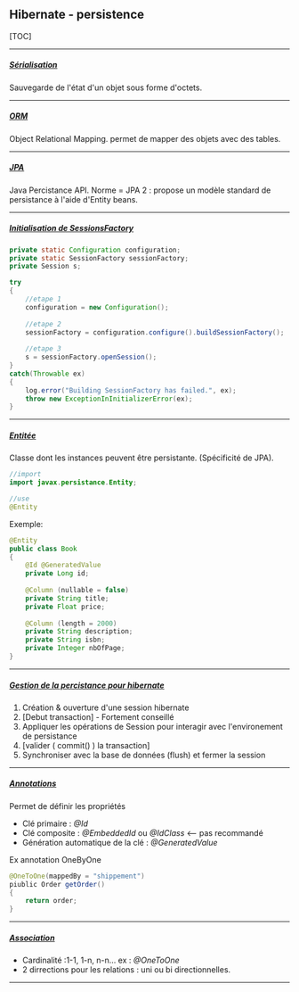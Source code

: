 ## Hibernate - persistence



[TOC]



------

##### <u>Sérialisation</u>

Sauvegarde de l'état d'un objet sous forme d'octets.

------

##### <u>ORM</u>

Object Relational Mapping. permet de mapper des objets avec des tables.

------

##### <u>JPA</u>

Java Percistance API. Norme = JPA 2 : propose un modèle standard de persistance à l'aide d'Entity beans.

------

##### <u>Initialisation de SessionsFactory</u>

```java
private static Configuration configuration;
private static SessionFactory sessionFactory;
private Session s;

try
{
    //etape 1
    configuration = new Configuration();
    
    //etape 2
    sessionFactory = configuration.configure().buildSessionFactory();
    
    //etape 3
    s = sessionFactory.openSession();
}
catch(Throwable ex)
{
    log.error("Building SessionFactory has failed.", ex);
    throw new ExceptionInInitializerError(ex);
}
```

------

##### <u>Entitée</u>

Classe dont les instances peuvent être persistante. (Spécificité de JPA). 

```java
//import
import javax.persistance.Entity;

//use
@Entity
```



Exemple:

```Java
@Entity
public class Book
{
    @Id @GeneratedValue
    private Long id;
    
    @Column (nullable = false)
    private String title;
    private Float price;
    
    @Column (length = 2000)
    private String description;
    private String isbn;
    private Integer nbOfPage;
}
```

------

##### <u>Gestion de la percistance pour hibernate</u>

1. Création & ouverture d'une session hibernate
2. [Debut transaction] - Fortement conseillé
3. Appliquer les opérations de Session pour interagir avec l'environement de persistance
4. [valider ( commit() ) la transaction]
5. Synchroniser avec la base de données (flush) et fermer la session

------

##### <u>Annotations</u>

Permet de définir les propriétés

- Clé primaire : *@Id*
- Clé composite : *@EmbeddedId* ou *@IdClass* <— pas recommandé
- Génération automatique de la clé : *@GeneratedValue*



Ex annotation OneByOne

```java
@OneToOne(mappedBy = "shippement")
piublic Order getOrder()
{
    return order;
}
```



------

##### <u>Association</u>

- Cardinalité :1-1, 1-n, n-n… ex : *@OneToOne*
- 2 dirrections pour les relations : uni ou bi directionnelles.

------

